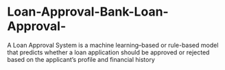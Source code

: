 # Loan-Approval-Bank-Loan-Approval-
A Loan Approval System is a machine learning–based or rule-based model that predicts whether a loan application should be approved or rejected based on the applicant’s profile and financial history
